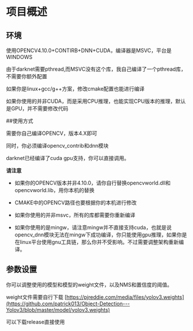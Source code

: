 # 项目概述

## 环境
使用OPENCV4.10.0+CONTIRB+DNN+CUDA，编译器是MSVC，平台是WINDOWS

由于darknet需要pthread,而MSVC没有这个库，我自己编译了一个pthread库，不需要你额外配置

如果你是linux+gcc/g++方案，修改cmake配置也能进行编译

如果你使用的并非CUDA，而是采用CPU推理，也能实现CPU版本的推理，默认是GPU，并不需要修改代码

##使用方式

需要你自己编译OPENCV，版本4.X即可

同时，你必须编译opencv_contrib和dnn模块

darknet已经编译了cuda gpu支持，你可以直接调用。

**请注意**

* 如果你的OPENCV版本并非4.10.0，请你自行替换opencvworld.dll和opencvworld.lib，用你本机的替换

* CMAKE中的OPENCV路径也要根据你的本机进行修改

* 如果你使用的并非msvc，所有的库都需要你重新编译

* 如果你使用的是mingw，请注意mingw并不直接支持cuda，也就是说opencv_dnn模块无法在mingw下成功编译，你只能使用gpu推理，如果你是在linux平台使用gnu工具链，那么你并不受影响。不过需要调整架构重新编译。

## 参数设置
你可以调整使用的模型和模型的weight文件，以及NMS和置信度的阈值。

weight文件需要自行下载
[https://pjreddie.com/media/files/yolov3.weights](https://github.com/patrick013/Object-Detection---Yolov3/blob/master/model/yolov3.weights)

可以下载release直接使用
